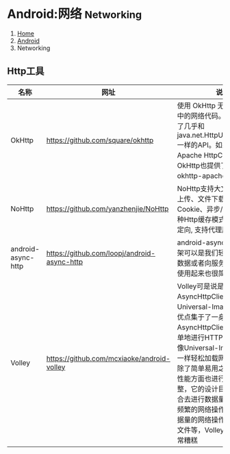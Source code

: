 # <span class="fa fa-android" aria-hidden="true"></span> Android:网络 <small>Networking</small>

<ol class="breadcrumb"><li><a href="/">Home</a></li><li><a href="/android/overview.md">Android</a></li><li class="active">Networking</li></ol>

## Http工具
|名称|网址|说明|
|------|------|------|
|OkHttp|https://github.com/square/okhttp|使用 OkHttp 无需重写您程序中的网络代码。OkHttp实现了几乎和java.net.HttpURLConnection一样的API。如果您用了 Apache HttpClient，则OkHttp也提供了一个对应的okhttp-apache 模块|
|NoHttp|https://github.com/yanzhenjie/NoHttp|NoHttp支持大文件、多文件上传、文件下载、自动维持Cookie、异步/同步请求，多种Http缓存模式，302/303重定向, 支持代理服务器|
|android-async-http|https://github.com/loopj/android-async-http|android-async-http开源框架可以是我们轻松的获取网络数据或者向服务器发送数据，使用起来也很简单|
|Volley|https://github.com/mcxiaoke/android-volley|Volley可是说是把AsyncHttpClient和Universal-Image-Loader的优点集于了一身，既可以像AsyncHttpClient一样非常简单地进行HTTP通信，也可以像Universal-Image-Loader一样轻松加载网络上的图片。除了简单易用之外，Volley在性能方面也进行了大幅度的调整，它的设计目标就是非常适合去进行数据量不大，但通信频繁的网络操作，而对于大数据量的网络操作，比如说下载文件等，Volley的表现就会非常糟糕|

